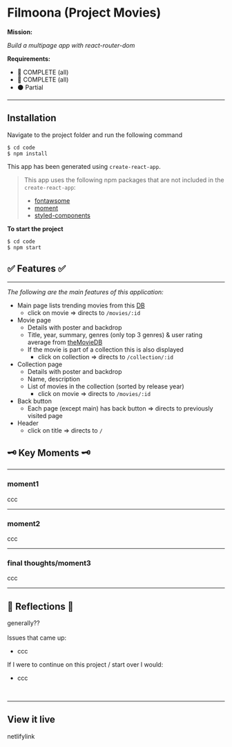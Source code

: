 # Filmoona (Project Movies)

**Mission:** 

*Build a multipage app with react-router-dom*

**Requirements:**
- 🔵 COMPLETE (all)
- 🔴 COMPLETE (all)
- ⚫ Partial


***

## Installation

Navigate to the project folder and run the following command

```
$ cd code 
$ npm install
```


This app has been generated using `create-react-app`.
> This app uses the following npm packages that are not included in the `create-react-app`:
> * [fontawsome](https://fontawesome.com/how-to-use/on-the-web/setup/using-package-managers)
> * [moment](https://momentjs.com/)
> * [styled-components](https://styled-components.com/docs/basics)

**To start the project**

```
$ cd code 
$ npm start
```
## ✅ Features ✅
***
*The following are the main features of this application:*
  
  * Main page lists trending movies from this [DB](https://www.themoviedb.org/)
    * click on movie => directs to `/movies/:id`
  * Movie page
    * Details with poster and backdrop
    * Title, year, summary, genres (only top 3 genres) & user rating average from [theMovieDB](https://www.themoviedb.org/)
    * If the movie is part of a collection this is also displayed
      * click on collection => directs to `/collection/:id`
  * Collection page
    * Details with poster and backdrop
    * Name, description
    * List of movies in the collection (sorted by release year)
      * click on movie => directs to `/movies/:id`
  * Back button
    * Each page (except main) has back button => directs to previously visited page
  * Header
    * click on title => directs to `/`

## 🗝️ Key Moments 🗝️
***
### moment1
ccc

***
### moment2
ccc

***
### final thoughts/moment3
ccc


***
## 💭 Reflections 💭
generally??
<br><br>
Issues that came up:
- ccc 


If I were to continue on this project / start over I would:
- ccc

<br>

***

## View it live

netlifylink